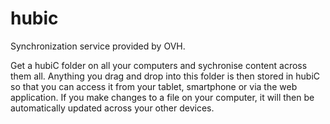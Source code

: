 # hubic
Synchronization service provided by OVH.

Get a hubiC folder on all your computers and sychronise content across them all. Anything you drag and drop into this folder is then stored in hubiC so that you can access it from your tablet, smartphone or via the web application. If you make changes to a file on your computer, it will then be automatically updated across your other devices.
